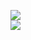 [![](https://img.shields.io/badge/Made%20With-Github%20Spray-lightgrey.svg?style=for-the-badge&logo=github)](https://github.com/Annihil/github-spray#535)  
[![](https://i.imgur.com/2DrTn0Z.gif)](https://github.com/Annihil/github-spray)